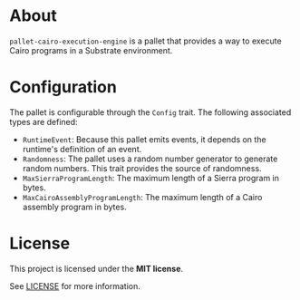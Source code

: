 # About

`pallet-cairo-execution-engine` is a pallet that provides a way to execute Cairo programs in a Substrate environment.

# Configuration

The pallet is configurable through the `Config` trait. The following associated types are defined:

- `RuntimeEvent`: Because this pallet emits events, it depends on the runtime's definition of an event.
- `Randomness`: The pallet uses a random number generator to generate random numbers. This trait provides the source of randomness.
- `MaxSierraProgramLength`: The maximum length of a Sierra program in bytes.
- `MaxCairoAssemblyProgramLength`: The maximum length of a Cairo assembly program in bytes.

# License

This project is licensed under the **MIT license**.

See [LICENSE](LICENSE) for more information.